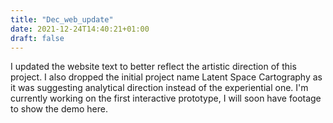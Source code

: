 ```yaml
---
title: "Dec_web_update"
date: 2021-12-24T14:40:21+01:00
draft: false
---
```


I updated the website text to better reflect the artistic direction of this project. I also dropped the initial project name Latent Space Cartography as it was suggesting analytical direction instead of the experiential one. I'm currently working on the first interactive prototype, I will soon have footage to show the demo here.